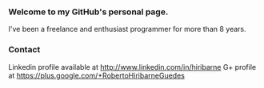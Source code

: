 ### Welcome to my GitHub's personal page.
I've been a freelance and enthusiast programmer for more than 8 years.

### Contact
Linkedin profile available at http://www.linkedin.com/in/hiribarne
G+ profile at https://plus.google.com/+RobertoHiribarneGuedes